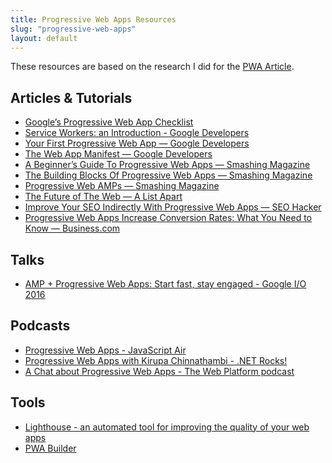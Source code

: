 ```yaml
---
title: Progressive Web Apps Resources
slug: "progressive-web-apps"
layout: default
---
```


<p>These resources are based on the research I did for the <a href="/article/progressive-web-apps/">PWA Article</a>.</p>
<h2>Articles &amp; Tutorials</h2>

* <a href="https://developers.google.com/web/progressive-web-apps/checklist" target="_blank" rel="noopener">Google’s Progressive Web App Checklist</a>
* <a href="https://developers.google.com/web/fundamentals/getting-started/primers/service-workers" target="_blank" rel="noopener">Service Workers: an Introduction - Google Developers</a>
* <a href="https://developers.google.com/web/fundamentals/getting-started/codelabs/your-first-pwapp/" target="_blank" rel="noopener">Your First Progressive Web App — Google Developers</a>
* <a href="https://developers.google.com/web/fundamentals/engage-and-retain/web-app-manifest/" target="_blank" rel="noopener">The Web App Manifest — Google Developers</a>
* <a href="https://www.smashingmagazine.com/2016/08/a-beginners-guide-to-progressive-web-apps/" target="_blank" rel="noopener">A Beginner’s Guide To Progressive Web Apps — Smashing Magazine</a>
* <a href="https://www.smashingmagazine.com/2016/09/the-building-blocks-of-progressive-web-apps/" target="_blank" rel="noopener">The Building Blocks Of Progressive Web Apps — Smashing Magazine</a>
* <a href="https://www.smashingmagazine.com/2016/12/progressive-web-amps/" target="_blank" rel="noopener">Progressive Web AMPs — Smashing Magazine</a>
* <a href="https://alistapart.com/article/the-future-of-the-web" target="_blank" rel="noopener">The Future of The Web — A List Apart</a>
* <a href="https://seo-hacker.com/improve-seo-indirectly-progressive-web-apps/" target="_blank" rel="noopener">Improve Your SEO Indirectly With Progressive Web Apps — SEO Hacker</a>
* <a href="https://www.business.com/articles/mark-pedersen-progressive-web-apps/" target="_blank" rel="noopener">Progressive Web Apps Increase Conversion Rates: What You Need to Know — Business.com</a>

<h2>Talks</h2>

* <a href="https://developers.google.com/web/shows/google-io/2016/amp-progressive-web-apps-start-fast-stay-engaged-google-io-2016" target="_blank" rel="noopener">AMP + Progressive Web Apps: Start fast, stay engaged - Google I/O 2016</a>

<h2>Podcasts</h2>

* <a href="https://javascriptair.com/episodes/2016-05-25/" target="_blank" rel="noopener">Progressive Web Apps - JavaScript Air</a>
* <a href="http://www.stitcher.com/podcast/pwop-podcasts/net-rocks/e/progressive-web-apps-with-kirupa-chinnathambi-48391544" target="_blank" rel="noopener">Progressive Web Apps with Kirupa Chinnathambi - .NET Rocks!</a>
* <a href="https://huffduffer.com/adactio/327758" target="_blank" rel="noopener">A Chat about Progressive Web Apps - The Web Platform podcast</a>

<h2>Tools</h2>


* <a href="https://developers.google.com/web/tools/lighthouse/" target="_blank" rel="noopener">Lighthouse - an automated tool for improving the quality of your web apps</a>
* <a href="http://www.pwabuilder.com/" target="_blank" rel="noopener">PWA Builder</a>
